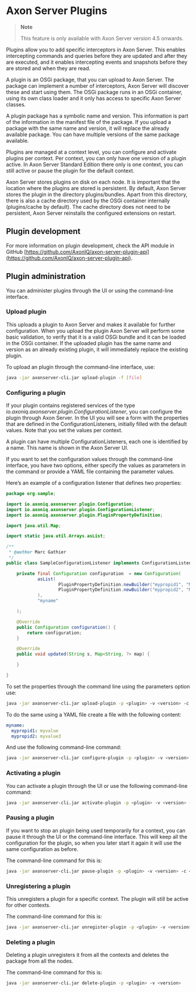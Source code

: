# Axon Server Plugins
> **Note**
>
> This feature is only available with Axon Server version 4.5 onwards.
>
Plugins allow you to add specific interceptors in Axon Server. This enables intercepting commands and queries before they are updated and after they are executed, and it enables intercepting events and snapshots before they are stored and when they are read.

A plugin is an OSGi package, that you can upload to Axon Server. The package can implement a number of interceptors, Axon Server will discover these and start using them. The OSGi package runs in an OSGi container, using its own class loader and it only has access to specific Axon Server classes.

A plugin package has a symbolic name and version. This information is part of the information in the manifest file of the package. If you upload a package with the same name and version, it will replace the already available package.
You can have multiple versions of the same package available.

Plugins are managed at a context level, you can configure and activate plugins per context. Per context, you can only have one version of a plugin active. In Axon Server Standard Edition there only is one context, you can still active or pause the plugin for the default context.

Axon Server stores plugins on disk on each node. It is important that the location where the plugins are stored is persistent. By default, Axon Server stores the plugin in the directory plugins/bundles. Apart from this directory, there is also a cache directory used by the OSGi container internally (plugins/cache by default). The cache directory does not need to be persistent, Axon Server reinstalls the configured extensions on restart.

## Plugin development

For more information on plugin development, check the API module in GitHub [https://github.com/AxonIQ/axon-server-plugin-api](https://github.com/AxonIQ/axon-server-plugin-api).

## Plugin administration
You can administer plugins through the UI or using the command-line interface.

### Upload plugin

This uploads a plugin to Axon Server and makes it available for further configuration.
When you upload the plugin Axon Server will perform some basic validation, to verify that it is a valid OSGi bundle and it can be loaded in the OSGi container.
If the uploaded plugin has the same name and version as an already existing plugin, it will immediately replace the existing plugin.

To upload an plugin through the command-line interface, use:
```bash
java -jar axonserver-cli.jar upload-plugin -f [file] 
```
### Configuring a plugin
If your plugin contains registered services of the type _io.axoniq.axonserver.plugin.ConfigurationListener_, you can configure the plugin through Axon Server. In the UI you will see a form with the properties that are defined in the ConfigurationListeners, initially filled with the default values. Note that you set the values per context.

A plugin can have multiple ConfigurationListeners, each one is identified by a name. This name is shown in the Axon Server UI.

If you want to set the configuration values through the command-line interface, you have two options, either specify the values as parameters in the command or provide a YAML file containing the parameter values.

Here’s an example of a configuration listener that defines two properties:

```java
package org.sample;

import io.axoniq.axonserver.plugin.Configuration;
import io.axoniq.axonserver.plugin.ConfigurationListener;
import io.axoniq.axonserver.plugin.PluginPropertyDefinition;

import java.util.Map;

import static java.util.Arrays.asList;

/**
 * @author Marc Gathier
 */
public class SampleConfigurationListener implements ConfigurationListener {

    private final Configuration configuration  = new Configuration(
            asList(
                    PluginPropertyDefinition.newBuilder("mypropid1", "My first property").build(),
                    PluginPropertyDefinition.newBuilder("mypropid2", "My second property").build()
            ),
            "myname"

    );

    @Override
    public Configuration configuration() {
        return configuration;
    }

    @Override
    public void updated(String s, Map<String, ?> map) {

    }

}
```

To set the properties through the command line using the parameters option use:
```bash
java -jar axonserver-cli.jar upload-plugin -p <plugin> -v <version> -c <context> -prop myname:mypropid1=myvalue -prop myname:mypropid2=myvalue2
```

To do the same using a YAML file create a file with the following content:
```yaml
myname:
  mypropid1: myvalue
  mypropid2: myvalue3
```

And use the following command-line command:
```bash
java -jar axonserver-cli.jar configure-plugin -p <plugin> -v <version> -c <context> -f <filename>
```
### Activating a plugin

You can activate a plugin through the UI or use the following command-line command:
```bash
java -jar axonserver-cli.jar activate-plugin -p <plugin> -v <version> -c <context> 
```

### Pausing a plugin

If you want to stop an plugin being used temporarily for a context, you can pause it through the UI or the 
command-line interface. This will keep all the configuration for the plugin, so when you later start it again
it will use the same configuration as before. 

The command-line command for this is:
```bash
java -jar axonserver-cli.jar pause-plugin -p <plugin> -v <version> -c <context> 
```

### Unregistering a plugin

This unregisters a plugin for a specific context. The plugin will still be active for other contexts.  

The command-line command for this is:
```bash
java -jar axonserver-cli.jar unregister-plugin -p <plugin> -v <version> -c <context> 
```

### Deleting a plugin

Deleting a plugin unregisters it from all the contexts and deletes the package from all the nodes.

The command-line command for this is:
```bash
java -jar axonserver-cli.jar delete-plugin -p <plugin> -v <version> 
```











